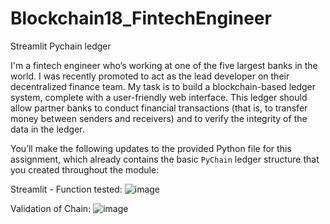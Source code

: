 # Blockchain18_FintechEngineer
Streamlit Pychain ledger


I'm a fintech engineer who’s working at one of the five largest banks in the world. I was recently promoted to act as the lead developer on their decentralized finance team. My task is to build a blockchain-based ledger system, complete with a user-friendly web interface. This ledger should allow partner banks to conduct financial transactions (that is, to transfer money between senders and receivers) and to verify the integrity of the data in the ledger.

You’ll make the following updates to the provided Python file for this assignment, which already contains the basic `PyChain` ledger structure that you created throughout the module:

Streamlit - Function tested:
![image](https://github.com/NeycJ/Blockchain18_FintechEngineer/assets/119983738/96b0f04c-9cba-4d76-b8fa-b9effdd0af8c)


Validation of Chain:
![image](https://github.com/NeycJ/Blockchain18_FintechEngineer/assets/119983738/595a30f9-b80b-4f5b-b9be-72ff10bff7e4)

